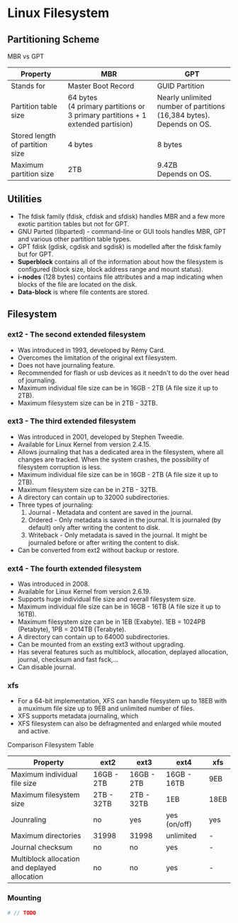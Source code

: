 # Linux Filesystem

## Partitioning Scheme

MBR vs GPT

| Property | MBR | GPT |
|----------|-----|-----|
| Stands for | Master Boot Record | GUID Partition
| Partition table size | 64 bytes <br> (4 primary partitions or 3 primary partitions + 1 extended partision) | Nearly unlimited number of partitions (16,384 bytes). <br> Depends on OS.
| Stored length of partition size | 4 bytes | 8 bytes
| Maximum partition size | 2TB | 9.4ZB <br> Depends on OS.

## Utilities

- The fdisk family (fdisk, cfdisk and sfdisk) handles MBR and a few more exotic partition tables but not for GPT.
- GNU Parted (libparted) - command-line or GUI tools handles MBR, GPT and various other partition table types.
- GPT fdisk (gdisk, cgdisk and sgdisk) is modelled after the fdisk family but for GPT.
- **Superblock** contains all of the information about how the filesystem is configured (block size, block address range and mount status).
- **i-nodes** (128 bytes) contains file attributes and a map indicating when blocks of the file are located on the disk.
- **Data-block** is where file contents are stored.

## Filesystem

### ext2 - The second extended filesystem

- Was introduced in 1993, developed by Rémy Card.
- Overcomes the limitation of the original ext filesystem.
- Does not have journaling feature.
- Recommended for flash or usb devices as it needn't to do the over head of journaling.
- Maximum individual file size can be in 16GB - 2TB (A file size it up to 2TB).
- Maximum filesystem size can be in 2TB - 32TB.

### ext3 - The third extended filesystem

- Was introduced in 2001, developed by Stephen Tweedie.
- Available for Linux Kernel from version 2.4.15.
- Allows journaling that has a dedicated area in the filesystem, where all changes are tracked. When the system crashes, the possibility of filesystem corruption is less.
- Maximum individual file size can be in 16GB - 2TB (A file size it up to 2TB).
- Maximum filesystem size can be in 2TB - 32TB.
- A directory can contain up to 32000 subdirectories.
- Three types of journaling:
  1. Journal - Metadata and content are saved in the journal.
  2. Ordered - Only metadata is saved in the journal. It is journaled (by default) only after writing the content to disk.
  3. Writeback - Only metadata is saved in the journal. It might be journaled before or after writing the content to disk.
- Can be converted from ext2 without backup or restore.

### ext4 - The fourth extended filesystem

- Was introduced in 2008.
- Available for Linux Kernel from version 2.6.19.
- Supports huge individual file size and overall filesystem size.
- Maximum individual file size can be in 16GB - 16TB (A file size it up to 16TB).
- Maximum filesystem size can be in 1EB (Exabyte). 1EB = 1024PB (Petabyte), 1PB = 2014TB (Terabyte).
- A directory can contain up to 64000 subdirectories.
- Can be mounted from an exsting ext3 without upgrading.
- Has several features such as multiblock, allocation, deplayed allocation, journal, checksum and fast fsck,...
- Can disable journal.

### xfs

- For a 64-bit implementation, XFS can handle filesystem up to 18EB with a muximum file size up to 9EB and unlimited number of files.
- XFS supports metadata journaling, which
- XFS filesystem can also be defragmented and enlarged while mouted and active.

Comparison Filesystem Table

| Property | ext2 | ext3 | ext4 | xfs |
|----------|------|------|------|-----|
| Maximum individual file size | 16GB - 2TB | 16GB - 2TB | 16GB - 16TB | 9EB
| Maximum filesystem size | 2TB - 32TB | 2TB - 32TB | 1EB | 18EB
| Jounraling | no | yes | yes (on/off) | yes
| Maximum directories | 31998 | 31998 | unlimited | -
| Journal checksum | no | no | yes | - |
| Multiblock allocation and deplayed allocation | no | no | yes | -

### Mounting

```bash
# // TODO
```
